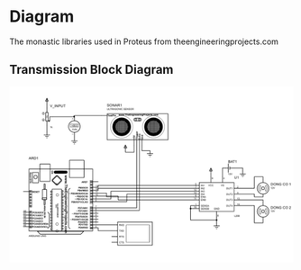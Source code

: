 # Diagram
The monastic libraries used in Proteus from theengineeringprojects.com
## Transmission Block Diagram
![vehice](img/img.png)
